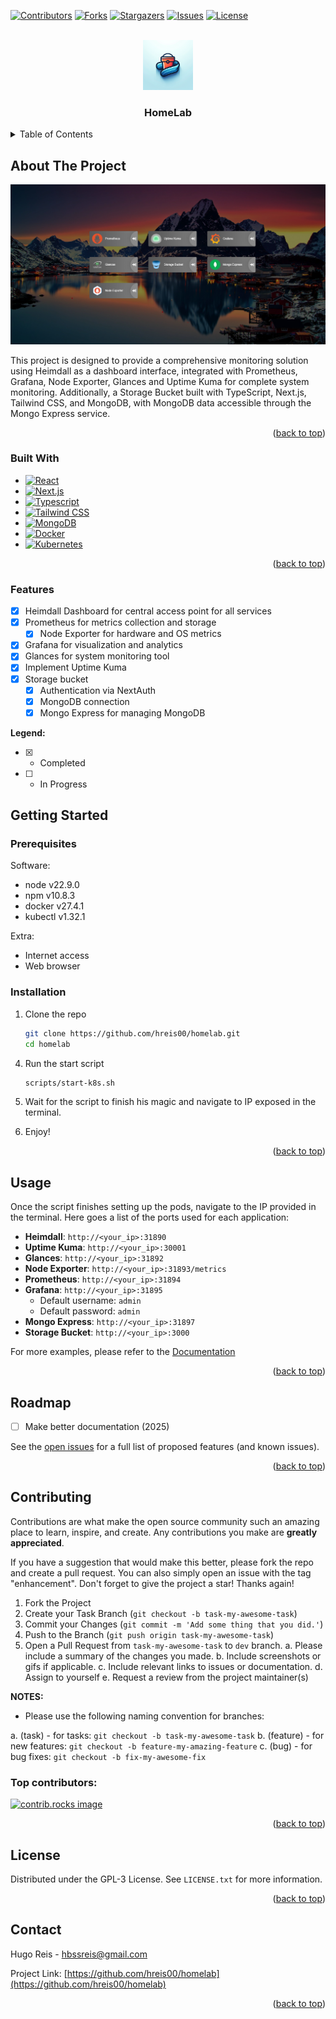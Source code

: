 <a id="readme-top"></a>

<!-- PROJECT SHIELDS -->
<!--
*** https://www.markdownguide.org/basic-syntax/#reference-style-links
-->

[![Contributors][contributors-shield]][contributors-url]
[![Forks][forks-shield]][forks-url]
[![Stargazers][stars-shield]][stars-url]
[![Issues][issues-shield]][issues-url]
[![License][license-shield]][license-url]

<!-- PROJECT LOGO -->
<br />
<div align="center">
  <a href="https://github.com/gafda/homelab">
    <img src="./docs/images/storage-bucket.png" alt="Logo" width="80" height="80">
  </a>

  <h3 align="center">HomeLab</h3>

</div>

<!-- TABLE OF CONTENTS -->
<details>
  <summary>Table of Contents</summary>
  <ol>
    <li>
      <a href="#about-the-project">About The Project</a>
      <ul>
        <li><a href="#built-with">Built With</a></li>
      </ul>
    </li>
    <li>
      <a href="#getting-started">Getting Started</a>
      <ul>
        <li><a href="#prerequisites">Prerequisites</a></li>
        <li><a href="#installation">Installation</a></li>
      </ul>
    </li>
    <li><a href="#usage">Usage</a></li>
    <li><a href="#roadmap">Roadmap</a></li>
    <li><a href="#contributing">Contributing</a></li>
    <li><a href="#license">License</a></li>
    <li><a href="#contact">Contact</a></li>
  </ol>
</details>

<!-- ABOUT THE PROJECT -->

## About The Project

![product-screenshot]

This project is designed to provide a comprehensive monitoring solution using Heimdall as a dashboard interface, integrated with Prometheus, Grafana, Node Exporter, Glances and Uptime Kuma for complete system monitoring. Additionally, a Storage Bucket built with TypeScript, Next.js, Tailwind CSS, and MongoDB, with MongoDB data accessible through the Mongo Express service.

<p align="right">(<a href="#readme-top">back to top</a>)</p>

<!-- BUILT WITH -->

### Built With

-   [![React][react-shield]][react-url]
-   [![Next.js][nextjs-shield]][nextjs-url]
-   [![Typescript][typescript-shield]][typescript-url]
-   [![Tailwind CSS][tailwindcss-shield]][tailwindcss-url]
-   [![MongoDB][mongodb-shield]][mongodb-url]
-   [![Docker][docker-shield]][docker-url]
-   [![Kubernetes][kubernetes-shield]][kubernetes-url]
<p align="right">(<a href="#readme-top">back to top</a>)</p>

<!-- FEATURES -->

### Features

-   [x] Heimdall Dashboard for central access point for all services
-   [x] Prometheus for metrics collection and storage
    -   [x] Node Exporter for hardware and OS metrics
-   [x] Grafana for visualization and analytics
-   [x] Glances for system monitoring tool
-   [x] Implement Uptime Kuma
-   [x] Storage bucket
    -   [x] Authentication via NextAuth
    -   [x] MongoDB connection
    -   [x] Mongo Express for managing MongoDB

**Legend:**

-   [x] -   Completed
-   [ ] -   In Progress

<!-- GETTING STARTED -->

## Getting Started

### Prerequisites

Software:

-   node v22.9.0
-   npm v10.8.3
-   docker v27.4.1
-   kubectl v1.32.1

Extra:

-   Internet access
-   Web browser

### Installation

1.  Clone the repo

    ```sh
    git clone https://github.com/hreis00/homelab.git
    cd homelab
    ```

<!-- 2.  Create environment files

    ```bash
    cp .env.example .env && cd storage-bucket && cp .env.example .env && cd ..
    ``` -->

<!-- 3.  Update both .env.grafana and .env files with your settings

    ```bash
    # Grafana
    GF_SECURITY_ADMIN_PASSWORD=your-admin-password-here
    GF_USERS_ALLOW_SIGN_UP=false
    ```

    ```bash
    # Storage Bucket
    MONGODB_URI=your-mongodb-connection-string-here
    NEXTAUTH_URL=http://localhost:3000
    NEXTAUTH_SECRET= # Generate a secret, in the terminal, with: openssl rand -base64 32
    NEXT_PUBLIC_API_URL=http://localhost:3000
    ``` -->

<!-- 3.  Start the Application

    ```bash
    docker compose -f docker-compose.yml up -d
    ``` -->

4.  Run the start script

    ```bash
    scripts/start-k8s.sh
    ```

5.  Wait for the script to finish his magic and navigate to IP exposed in the terminal.

6.  Enjoy!

<p align="right">(<a href="#readme-top">back to top</a>)</p>

<!-- USAGE EXAMPLES -->

## Usage

Once the script finishes setting up the pods, navigate to the IP provided in the terminal. Here goes a list of the ports used for each application:

-   **Heimdall**: `http://<your_ip>:31890`
-   **Uptime Kuma**: `http://<your_ip>:30001`
-   **Glances**: `http://<your_ip>:31892`
-   **Node Exporter**: `http://<your_ip>:31893/metrics`
-   **Prometheus**: `http://<your_ip>:31894`
-   **Grafana**: `http://<your_ip>:31895`
    -   Default username: `admin`
    -   Default password: `admin`
-   **Mongo Express**: `http://<your_ip>:31897`
-   **Storage Bucket**: `http://<your_ip>:3000`

For more examples, please refer to the [Documentation](/docs/DEVELOPMENT.md)

<p align="right">(<a href="#readme-top">back to top</a>)</p>

<!-- ROADMAP -->

## Roadmap

-   [ ] Make better documentation (2025)

See the [open issues](https://github.com/hreis00/homelab/issues) for a full list of proposed features (and known issues).

<p align="right">(<a href="#readme-top">back to top</a>)</p>

<!-- CONTRIBUTING -->

## Contributing

Contributions are what make the open source community such an amazing place to learn, inspire, and create. Any contributions you make are **greatly appreciated**.

If you have a suggestion that would make this better, please fork the repo and create a pull request. You can also simply open an issue with the tag "enhancement".
Don't forget to give the project a star! Thanks again!

1. Fork the Project
2. Create your Task Branch (`git checkout -b task-my-awesome-task`)
3. Commit your Changes (`git commit -m 'Add some thing that you did.'`)
4. Push to the Branch (`git push origin task-my-awesome-task`)
5. Open a Pull Request from `task-my-awesome-task` to `dev` branch.
   a. Please include a summary of the changes you made.
   b. Include screenshots or gifs if applicable.
   c. Include relevant links to issues or documentation.
   d. Assign to yourself
   e. Request a review from the project maintainer(s)

**NOTES:**

-   Please use the following naming convention for branches:

a. (task) - for tasks: `git checkout -b task-my-awesome-task`
b. (feature) - for new features: `git checkout -b feature-my-amazing-feature`
c. (bug) - for bug fixes: `git checkout -b fix-my-awesome-fix`

### Top contributors:

<a href="https://github.com/hreis00/homelab/graphs/contributors">
  <img src="https://contrib.rocks/image?repo=hreis00/homelab" alt="contrib.rocks image" />
</a>

<p align="right">(<a href="#readme-top">back to top</a>)</p>

<!-- LICENSE -->

## License

Distributed under the GPL-3 License. See `LICENSE.txt` for more information.

<p align="right">(<a href="#readme-top">back to top</a>)</p>

<!-- CONTACT -->

## Contact

Hugo Reis - [hbssreis@gmail.com](mailto://hbssreis@gmail.com)

Project Link: [https://github.com/hreis00/homelab](https://github.com/hreis00/homelab)

<p align="right">(<a href="#readme-top">back to top</a>)</p>

<!-- MARKDOWN LINKS & IMAGES -->
<!-- https://www.markdownguide.org/basic-syntax/#reference-style-links -->
<!-- From own repo -->

[contributors-shield]: https://img.shields.io/github/contributors/hreis00/homelab.svg?style=for-the-badge
[contributors-url]: https://github.com/hreis00/homelab/graphs/contributors
[forks-shield]: https://img.shields.io/github/forks/hreis00/homelab.svg?style=for-the-badge
[forks-url]: https://github.com/hreis00/homelab/network/members
[issues-shield]: https://img.shields.io/github/issues/hreis00/homelab.svg?style=for-the-badge
[issues-url]: https://github.com/hreis00/homelab/issues
[license-shield]: https://img.shields.io/github/license/hreis00/homelab.svg?style=for-the-badge
[license-url]: https://github.com/hreis00/homelab/blob/master/LICENSE.txt
[stars-shield]: https://img.shields.io/github/stars/hreis00/homelab.svg?style=for-the-badge
[stars-url]: https://github.com/hreis00/homelab/stargazers

<!-- From repo images -->

[product-screenshot]: ./docs/images/heimdall.png

<!-- From badges -->

[react-shield]: https://img.shields.io/badge/React-18.0.0+-%2320232a.svg?style=for-the-badge&logo=react&logoColor=%2361DAFB
[react-url]: https://react.dev
[nextjs-shield]: https://img.shields.io/badge/Next.js-15.0.0+-black?style=for-the-badge&logo=next.js&logoColor=white
[nextjs-url]: https://nextjs.org
[typescript-shield]: https://img.shields.io/badge/TypeScript-5.0.0+-3178C6?style=for-the-badge&logo=typescript&logoColor=fff
[typescript-url]: https://www.typescriptlang.org
[tailwindcss-shield]: https://img.shields.io/badge/Tailwind%20CSS-3.0.0+-%2338B2AC.svg?style=for-the-badge&logo=tailwind-css&logoColor=white
[tailwindcss-url]: https://tailwindcss.com
[mongodb-shield]: https://img.shields.io/badge/MongoDB-6.0.0+-green?style=for-the-badge&logo=mongodb
[mongodb-url]: https://www.mongodb.com
[docker-shield]: https://img.shields.io/badge/Docker-24.0+-2496ED?style=for-the-badge&logo=docker&logoColor=white
[docker-url]: https://www.docker.com
[kubernetes-shield]: https://img.shields.io/badge/Kubernetes-1.32.1+-2496ED?style=for-the-badge&logo=kubernetes&logoColor=white
[kubernetes-url]: https://www.kubernetes.com
